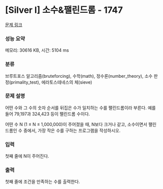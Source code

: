 # [Silver I] 소수&팰린드롬 - 1747 

[문제 링크](https://www.acmicpc.net/problem/1747) 

### 성능 요약

메모리: 30616 KB, 시간: 5104 ms

### 분류

브루트포스 알고리즘(bruteforcing), 수학(math), 정수론(number_theory), 소수 판정(primality_test), 에라토스테네스의 체(sieve)

### 문제 설명

<p>어떤 수와 그 수의 숫자 순서를 뒤집은 수가 일치하는 수를 팰린드롬이라 부른다. 예를 들어 79,197과 324,423 등이 팰린드롬 수이다.</p>

<p>어떤 수 N (1 ≤ N ≤ 1,000,000)이 주어졌을 때, N보다 크거나 같고, 소수이면서 팰린드롬인 수 중에서, 가장 작은 수를 구하는 프로그램을 작성하시오.</p>

### 입력 

 <p>첫째 줄에 N이 주어진다.</p>

### 출력 

 <p>첫째 줄에 조건을 만족하는 수를 출력한다.</p>

